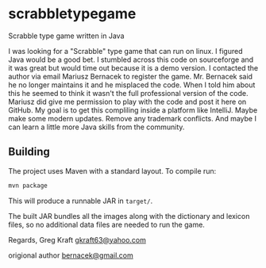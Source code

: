 # scrabbletypegame
Scrabble type game written in Java

 I was looking for a "Scrabble" type game that can run on linux. I figured Java would be a good bet. I stumbled across this code on sourceforge and it was great but would time out because it is a demo version.  I contacted the author via email Mariusz Bernacek to register the game. Mr. Bernacek said he no longer maintains it and he misplaced the code. When I told him about this he seemed to think it wasn't the full professional version of the code.
Mariusz did give me permission to play with the code and post it here on GitHub. My goal is to get this compliling inside a platform like IntelliJ. Maybe make some modern updates. Remove any trademark conflicts. And maybe I can learn a little more Java skills from the community.

## Building

The project uses Maven with a standard layout. To compile run:

```bash
mvn package
```

This will produce a runnable JAR in `target/`.

The built JAR bundles all the images along with the dictionary and lexicon
files, so no additional data files are needed to run the game.

Regards,
Greg Kraft
gkraft63@yahoo.com

origional author
bernacek@gmail.com

  
